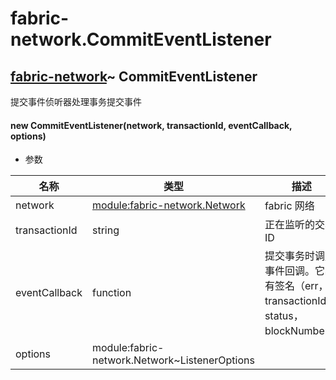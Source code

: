 # fabric-network.CommitEventListener

## [fabric-network](https://hyperledger.github.io/fabric-sdk-node/release-1.4/module-fabric-network.html)~ CommitEventListener

提交事件侦听器处理事务提交事件

#### new CommitEventListener(network, transactionId, eventCallback, options)

- 参数

| 名称          | 类型                                                         | 描述                                                         |
| ------------- | ------------------------------------------------------------ | ------------------------------------------------------------ |
| network       | [module:fabric-network.Network](https://hyperledger.github.io/fabric-sdk-node/release-1.4/module-fabric-network.Network.html) | fabric 网络                                                  |
| transactionId | string                                                       | 正在监听的交易ID                                             |
| eventCallback | function                                                     | 提交事务时调用事件回调。它具有签名（err，transactionId，status，blockNumber） |
| options       | module:fabric-network.Network~ListenerOptions                |                                                              |